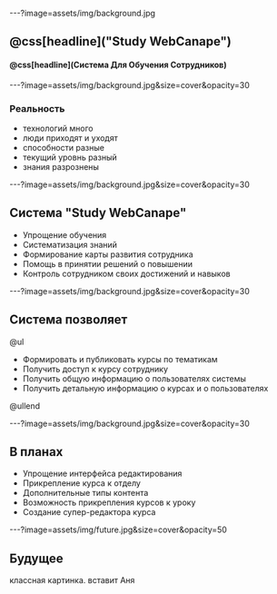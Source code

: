 ---?image=assets/img/background.jpg

## @css[headline]("Study WebCanape")
#### @css[headline](Система Для Обучения Сотрудников) 


---?image=assets/img/background.jpg&size=cover&opacity=30

### Реальность

- технологий много
- люди приходят и уходят
 - способности разные
 - текущий уровнь разный
- знания разрознены

---?image=assets/img/background.jpg&size=cover&opacity=30

## Система "Study WebCanape"

- Упрощение обучения
- Систематизация знаний
- Формирование карты развития сотрудника
- Помощь в принятии решений о повышении
- Контроль сотрудником своих достижений и навыков

---?image=assets/img/background.jpg&size=cover&opacity=30

## Система позволяет
@ul

- Формировать и публиковать курсы по тематикам
- Получить доступ к курсу сотруднику 
- Получить общую информацию о пользователях системы
- Получить детальную информацию о курсах и о пользователях

@ullend

---?image=assets/img/background.jpg&size=cover&opacity=30

## В планах

- Упрощение интерфейса редактирования
- Прикрепление курса к отделу
- Дополнительные типы контента
- Возможность прикрепления курсов к уроку
- Создание супер-редактора курса

---?image=assets/img/future.jpg&size=cover&opacity=50

## Будущее

классная картинка. вставит Аня
